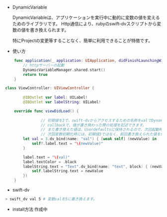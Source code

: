 * DynamicVariable

  DynamicVariableは、アプリケーションを実行中に動的に変数の値を変えるためのライブラリです。
  Http通信により、rubyのswift-dvスクリプトから変数の値を書き換えられます。

  特にProjectの変更等することなく、簡単に利用できることが特徴です。

* 使い方

```swift
	func application(_ application: UIApplication, didFinishLaunchingWithOptions launchOptions: [UIApplicationLaunchOptionsKey: Any]?) -> Bool {
		// httpサーバーの起動
		DynamicVariableManager.shared.start()
		return true
	}
```

```swift
class ViewController: UIViewController {
    
		@IBOutlet var label: UILabel!
		@IBOutlet var labelString: UILabel!

    override func viewDidLoad() {
        
				// 初期値を3で、swift-dvからアクセスするための名称をvalでDynamicVariableを作成します。
				// callbackで、値が書き換わった際の処理を記述できます。
				// また書き換えた値は、Userdefaultsに保持されるので、次回起動時や、
				// 次回変数初期化時には、初期値3ではなく、前回書き換えられた値を使用します。
        let val = 3.dv_bind(name: "val") { [weak self] (newValue) in
            self?.label.text = "\(newValue)"
        }

        label.text = "\(val)"
        label.textColor = .black
        labelString.text = "Text".dv_bind(name: "text", block: { (newValue) in
            self.labelString.text = newValue
        })
    } 
```

* swift-dv

```sh
> swift_dv val 5 # 変数valを5に書き換えます。
```

* install方法
作成中
